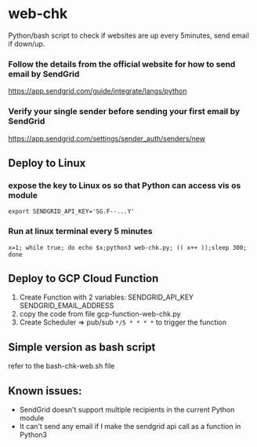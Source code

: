 # web-chk
Python/bash script to check if websites are up every 5minutes, send email if down/up.

### Follow the details from the official website for how to send email by SendGrid
https://app.sendgrid.com/guide/integrate/langs/python

### Verify your single sender before sending your first email by SendGrid
https://app.sendgrid.com/settings/sender_auth/senders/new

## Deploy to Linux
### expose the key to Linux os so that Python can access vis os module
```
export SENDGRID_API_KEY='SG.F--...Y'
```
### Run at linux terminal every 5 minutes
```
x=1; while true; do echo $x;python3 web-chk.py; (( x++ ));sleep 300; done
```

## Deploy to GCP Cloud Function
1. Create Function with 2 variables: SENDGRID_API_KEY SENDGRID_EMAIL_ADDRESS
2. copy the code from file gcp-function-web-chk.py
3. Create Scheduler => pub/sub `*/5 * * * *` to trigger the function

## Simple version as bash script
refer to the bash-chk-web.sh file

## Known issues:
* SendGrid doesn't support multiple recipients in the current Python module
* It can't send any email if I make the sendgrid api call as a function in Python3
